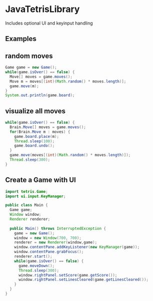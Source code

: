 # JavaTetrisLibrary
Includes optional UI and keyinput handling

## Examples

## random moves

```java
Game game = new Game();
while(game.isOver() == false) {
  Move[] moves = game.moves();
  Move m = moves[(int)(Math.random() * moves.length)];
  game.move(m);
}
System.out.println(game.board);
```

## visualize all moves
```java 
while(game.isOver() == false) {
  Brain.Move[] moves = game.moves();
  for(Brain.Move m : moves) {
    game.board.place(m);
    Thread.sleep(100);
    game.board.undo();
  }
  game.move(moves[(int)(Math.random() * moves.length)]);
  Thread.sleep(300);	
}
```

## Create a Game with UI

```java
import tetris.Game;
import ui.input.KeyManager;

public class Main {
  Game game;
  Window window;
  Renderer renderer;
	
  public Main() throws InterruptedException {
    game = new Game();
    window = new Window(700, 700);
    renderer = new Renderer(window,game);
    window.contentPane.addKeyListener(new KeyManager(game));
    window.contentPane.grabFocus();
    renderer.start();
    while(game.isOver() == false) {
      game.moveDown();
      Thread.sleep(300);
      window.rightPanel.setScore(game.getScore());
      window.rightPanel.setLinesCleared(game.getLinesCleared());
    }
  }
}
```
  

